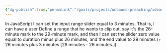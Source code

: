```yaml
---
{"dg-publish":true,"permalink":"/goals/projects/unbound-preaching/ideas/clipping-audio-files/","tags":["website"],"created":"Jul 23, 2018, 7:07 AM","updated":"Oct 30, 2018, 12:10 PM"}
---
```



In JavaScript I can set the input range slider equal to 3 minutes. That is, I can have a user Define a range that he wants to clip out, say it's the 26-minute mark to the 29-minute mark, and then I can set the slider zero value equal to duration minus plus 26 minutes, and the end value to 29 minutes (+ 26 minutes plus 3 minutes \[29 minutes - 26 minutes.\])


